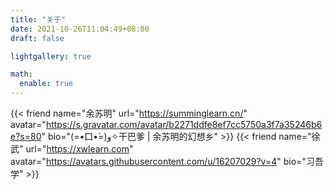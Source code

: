 ```yaml
---
title: "关于"
date: 2021-10-26T11:04:49+08:00
draft: false

lightgallery: true

math:
  enable: true
---
```


{{< friend name="余苏明" url="https://summinglearn.cn/" avatar="https://s.gravatar.com/avatar/b2271ddfe8ef7cc5750a3f7a35246b6e?s=80" bio="(=•̀口•́=)و✧干巴爹 | 余苏明的幻想乡" >}}
{{< friend name="徐武" url="https://xwlearn.com" avatar="https://avatars.githubusercontent.com/u/16207029?v=4" bio="习吾学" >}}
